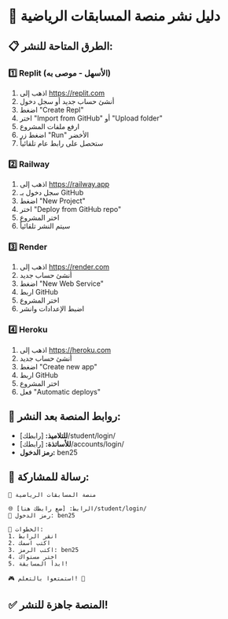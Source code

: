 # 🚀 دليل نشر منصة المسابقات الرياضية

## 📋 الطرق المتاحة للنشر:

### 1️⃣ Replit (الأسهل - موصى به)
1. اذهب إلى https://replit.com
2. أنشئ حساب جديد أو سجل دخول
3. اضغط "Create Repl"
4. اختر "Import from GitHub" أو "Upload folder"
5. ارفع ملفات المشروع
6. اضغط زر "Run" الأخضر
7. ستحصل على رابط عام تلقائياً

### 2️⃣ Railway
1. اذهب إلى https://railway.app
2. سجل دخول بـ GitHub
3. اضغط "New Project"
4. اختر "Deploy from GitHub repo"
5. اختر المشروع
6. سيتم النشر تلقائياً

### 3️⃣ Render
1. اذهب إلى https://render.com
2. أنشئ حساب جديد
3. اضغط "New Web Service"
4. اربط GitHub
5. اختر المشروع
6. اضبط الإعدادات وانشر

### 4️⃣ Heroku
1. اذهب إلى https://heroku.com
2. أنشئ حساب جديد
3. اضغط "Create new app"
4. اربط GitHub
5. اختر المشروع
6. فعل "Automatic deploys"

## 🔗 روابط المنصة بعد النشر:
- **للتلاميذ:** [رابطك]/student/login/
- **للأساتذة:** [رابطك]/accounts/login/
- **رمز الدخول:** ben25

## 📱 رسالة للمشاركة:
```
🎯 منصة المسابقات الرياضية

🌐 الرابط: [ضع رابطك هنا]/student/login/
🔑 رمز الدخول: ben25

📝 الخطوات:
1. انقر الرابط
2. اكتب اسمك
3. اكتب الرمز: ben25
4. اختر مستواك
5. ابدأ المسابقة!

🎮 استمتعوا بالتعلم! 🚀
```

## ✅ المنصة جاهزة للنشر!
